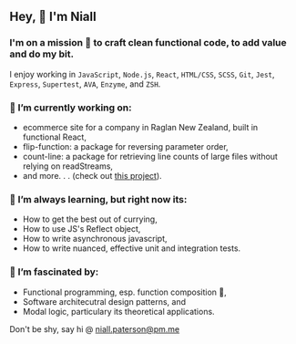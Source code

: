 ## Hey, 👋 I'm Niall

### I'm on a mission 🚀 to craft clean functional code, to add value and do my bit. 

I enjoy working in `JavaScript`, `Node.js`, `React`, `HTML/CSS`, `SCSS`, `Git`, `Jest`, `Express`, `Supertest`, `AVA`, `Enzyme`, and `ZSH`. 

### 🔭 I’m currently working on:

- ecommerce site for a company in Raglan New Zealand, built in functional React, 
- flip-function: a package for reversing parameter order,
- count-line: a package for retrieving line counts of large files without relying on readStreams,
- and more. . .  (check out [this project](https://github.com/users/niallpaterson/projects/5)).

### 🌱 I’m always learning, but right now its:

- How to get the best out of currying,
- How to use JS's Reflect object,
- How to write asynchronous javascript,
- How to write nuanced, effective unit and integration tests.

### 🤯 I’m fascinated by:

- Functional programming, esp. function composition 🥰,
- Software architecutral design patterns, and
- Modal logic, particulary its theoretical applications.

Don't be shy, say hi @ <niall.paterson@pm.me>
